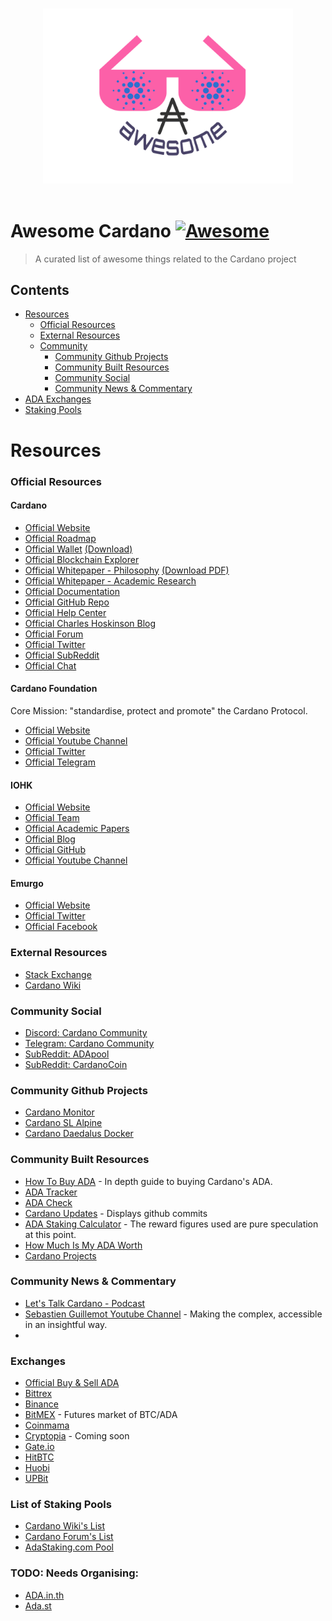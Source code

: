 <p align="center">
  <br>
  <img width="400" src="./awesome-cardano-logo-no-umbrella.svg" alt="logo of awesome-cardano repository">
  <br>
  <br>
</p>

# Awesome Cardano [![Awesome](https://awesome.re/badge.svg)](https://awesome.re)

> A curated list of awesome things related to the Cardano project

## Contents

- [Resources](#resources)
    - [Official Resources](#official-resources)
    - [External Resources](#external-resources)
    - [Community](#community)
        - [Community Github Projects](#community-github-projects)
        - [Community Built Resources](#community-built-resources)
        - [Community Social](#community-social)
        - [Community News & Commentary](#community-news-&-commentary)
- [ADA Exchanges](#exchanges)
- [Staking Pools](#list-of-staking-pools)

# Resources

### Official Resources

#### Cardano
- [Official Website](https://www.cardano.org/)
- [Official Roadmap](https://cardanoroadmap.com/)
- [Official Wallet](https://daedaluswallet.io/) [(Download)](https://daedaluswallet.io/#download)
- [Official Blockchain Explorer](https://cardanoexplorer.com/)
- [Official Whitepaper - Philosophy](https://whycardano.com/) [(Download PDF)](https://whycardano.com/assets/WhyCardanoEN.pdf)
- [Official Whitepaper - Academic Research](https://www.cardanohub.org/en/academic-papers/)
- [Official Documentation](https://cardanodocs.com/)
- [Official GitHub Repo](https://github.com/input-output-hk/cardano-sl)
- [Official Help Center](https://help.cardano.org/)
- [Official Charles Hoskinson Blog](https://hoskinsoncharles.blogspot.com)
- [Official Forum](https://forum.cardano.org/)
- [Official Twitter](https://twitter.com/cardanocom/)
- [Official SubReddit](https://www.reddit.com/r/cardano/)
- [Official Chat](https://chat.cardano.org/)

#### Cardano Foundation
Core Mission: "standardise, protect and promote" the Cardano Protocol.
- [Official Website](https://cardanofoundation.org/)
- [Official Youtube Channel](https://www.youtube.com/channel/UCbQ9vGfezru1YRI1zDCtTGg)
- [Official Twitter](https://twitter.com/CardanoStiftung)
- [Official Telegram](https://t.me/CardanoAnnouncements)

#### IOHK
- [Official Website](https://iohk.io/)
- [Official Team](https://iohk.io/team/)
- [Official Academic Papers](https://iohk.io/research/papers/)
- [Official Blog](https://iohk.io/blog/)
- [Official GitHub](https://github.com/input-output-hk/)
- [Official Youtube Channel](https://www.youtube.com/channel/UCBJ0p9aCW-W82TwNM-z3V2w)

#### Emurgo
- [Official Website](https://emurgo.io/)
- [Official Twitter](https://twitter.com/emurgo_io)
- [Official Facebook](https://www.facebook.com/emurgo.io/)

### External Resources
- [Stack Exchange](https://area51.stackexchange.com/proposals/118211/cardano)
- [Cardano Wiki](https://cardanowiki.info)

### Community Social
- [Discord: Cardano Community](https://discordapp.com/channels/386191477333557248/386223132496887808)
- [Telegram: Cardano Community](https://t.me/cardano)
- [SubReddit: ADApool](https://www.reddit.com/r/ADApool/)
- [SubReddit: CardanoCoin](https://www.reddit.com/r/CardanoCoin/)

### Community Github Projects
- [Cardano Monitor](https://github.com/Quantumplation/cardano-monitor)
- [Cardano SL Alpine](https://github.com/sharkspeed/cardano-sl-alpine)
- [Cardano Daedalus Docker](https://github.com/hcvst/cardano-daedalus-docker)

### Community Built Resources
- [How To Buy ADA](https://buyada.com/) - In depth guide to buying Cardano's ADA.
- [ADA Tracker](https://adatracker.com/)
- [ADA Check](https://adacheck.io/)
- [Cardano Updates](https://cardanoupdates.com/) - Displays github commits
- [ADA Staking Calculator](http://ada-calc.herokuapp.com) - The reward figures used are pure speculation at this point.
- [How Much Is My ADA Worth](https://howmuchismyadaworth.com/)
- [Cardano Projects](https://cardanoprojects.com)

### Community News & Commentary
- [Let's Talk Cardano - Podcast](https://itunes.apple.com/us/podcast/lets-talk-cardano/id1329422620?mt=2)
- [Sebastien Guillemot Youtube Channel](https://www.youtube.com/channel/UCdMyiIdAqr6lVX7tTCfhHFA) - Making the complex, accessible in an insightful way.
- [](https://m.ada.st/about)

### Exchanges
- [Official Buy & Sell ADA](https://www.cardano.org/en/buy-sell-ada/)
- [Bittrex](https://bittrex.com/)
- [Binance](https://www.binance.com/)
- [BitMEX](https://www.bitmex.com/) - Futures market of BTC/ADA
- [Coinmama](https://www.coinmama.com)
- [Cryptopia](https://www.cryptopia.co.nz/) - Coming soon
- [Gate.io](https://gate.io)
- [HitBTC](https://hitbtc.com/)
- [Huobi](https://www.huobi.pro/)
- [UPBit](https://upbit.com/)

### List of Staking Pools
- [Cardano Wiki's List](https://cardanowiki.info/wiki/List_of_staking_pools)
- [Cardano Forum's List](https://forum.cardano.org/t/list-of-cardano-ada-staking-pools/7595)
- [AdaStaking.com Pool](https://adastaking.com/)

### TODO: Needs Organising:
- [ADA.in.th](https://sites.google.com/view/ada-in-th/home)
- [Ada.st](https://www.ada.st/)
